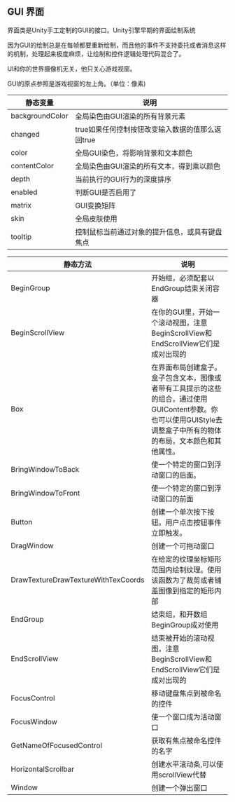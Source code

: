 ## GUI 界面

界面类是Unity手工定制的GUI的接口。Unity引擎早期的界面绘制系统

因为GUI的绘制总是在每帧都要重新绘制，而且他的事件不支持委托或者消息这样的机制，处理起来极度麻烦，让绘制和控件逻辑处理代码混合了。

UI和你的世界摄像机无关，他只关心游戏视窗。

GUI的原点参照是游戏视窗的左上角。（单位：像素)

| 静态变量        | 说明                                             |
| --------------- | ------------------------------------------------ |
| backgroundColor | 全局染色由GUI渲染的所有背景元素                  |
| changed         | true如果任何控制按钮改变输入数据的值那么返回true |
| color           | 全局GUI染色，将影响背景和文本颜色                |
| contentColor    | 全局染色由GUI渲染的所有文本，得到乘以颜色        |
| depth           | 当前执行的GUI行为的深度排序                      |
| enabled         | 判断GUI是否启用了                                |
| matrix          | GUI变换矩阵                                      |
| skin            | 全局皮肤使用                                     |
| tooltip         | 控制鼠标当前通过对象的提升信息，或具有键盘焦点   |

| 静态方法                            | 说明                                                         |
| ----------------------------------- | ------------------------------------------------------------ |
| BeginGroup                          | 开始组，必须配套以EndGroup结束关闭容器                       |
| BeginScrollView                     | 在你的GUI里，开始一个滚动视图，注意BeginScrollView和EndScrollView它们是成对出现的 |
| Box                                 | 在界面布局创建盒子。盒子包含文本，图像或者带有工具提示的这些的组合，通过使用GUIContent参数。你也可以使用GUIStyle去调整盒子中所有的物体的布局，文本颜色和其他属性。 |
| BringWindowToBack                   | 使一个特定的窗口到浮动窗口的后面。                           |
| BringWindowToFront                  | 使一个特定的窗口到浮动窗口的前面                             |
| Button                              | 创建一个单次按下按钮。用户点击按钮事件立即触发。             |
| DragWindow                          | 创建一个可拖动窗口                                           |
| DrawTextureDrawTextureWithTexCoords | 在给定的纹理坐标矩形范围内绘制纹理。使用该函数为了裁剪或者铺盖图像到指定的矩形内部 |
| EndGroup                            | 结束组，和开数组BeginGroup成对使用                           |
| EndScrollView                       | 结束被开始的滚动视图，注意BeginScrollView和EndScrollView它们是成对出现的 |
| FocusControl                        | 移动键盘焦点到被命名的控件                                   |
| FocusWindow                         | 使一个窗口成为活动窗口                                       |
| GetNameOfFocusedControl             | 获取有焦点被命名控件的名字                                   |
| HorizontalScrollbar                 | 创建水平滚动条,可以使用scrollView代替                        |
| Window                              | 创建一个弹出窗口                                             |



